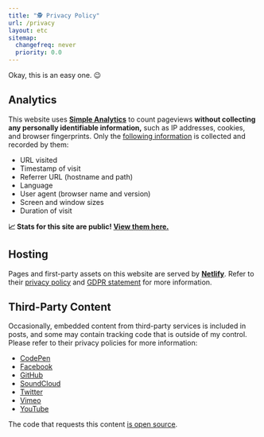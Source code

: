 ```yaml
---
title: "🕵️ Privacy Policy"
url: /privacy
layout: etc
sitemap:
  changefreq: never
  priority: 0.0
---
```


Okay, this is an easy one. 😉

## Analytics

This website uses [**Simple Analytics**](https://simpleanalytics.com/?ref=jarv.is) to count pageviews **without collecting any personally identifiable information,** such as IP addresses, cookies, and browser fingerprints. Only the [following information](https://docs.simpleanalytics.com/what-we-collect?ref=jarv.is) is collected and recorded by them:

- URL visited
- Timestamp of visit
- Referrer URL (hostname and path)
- Language
- User agent (browser name and version)
- Screen and window sizes
- Duration of visit

**📈 Stats for this site are public! [View them here.](/stats/)**

## Hosting

Pages and first-party assets on this website are served by [**Netlify**](https://www.netlify.com/). Refer to their [privacy policy](https://www.netlify.com/privacy/) and [GDPR statement](https://www.netlify.com/gdpr/) for more information.

## Third-Party Content

Occasionally, embedded content from third-party services is included in posts, and some may contain tracking code that is outside of my control. Please refer to their privacy policies for more information:

- [CodePen](https://blog.codepen.io/documentation/privacy/)
- [Facebook](https://www.facebook.com/policy.php)
- [GitHub](https://docs.github.com/en/github/site-policy/github-privacy-statement)
- [SoundCloud](https://soundcloud.com/pages/privacy)
- [Twitter](https://twitter.com/en/privacy)
- [Vimeo](https://vimeo.com/privacy)
- [YouTube](https://policies.google.com/privacy)

The code that requests this content [is open source](https://github.com/jakejarvis/jarv.is/tree/main/layouts/shortcodes).
